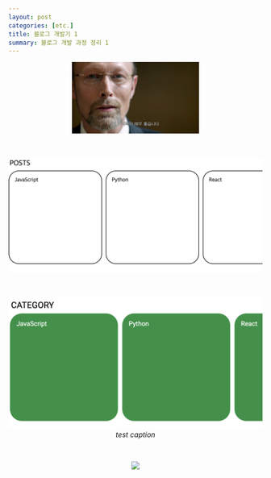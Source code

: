 ```yaml
---
layout: post
categories: [etc.]
title: 블로그 개발기 1
summary: 블로그 개발 과정 정리 1
---
```


<p align="center">
    <img src="/assets/images/2024-07-28-[etc.]-블로그-제작기-1-3.png" width="50%" height="50%">
</p><br>

<p align="center">
    <img src="/assets/images/2024-07-28-[etc.]-블로그-제작기-1-4.png">
</p><br>

<p align="center">
    <img src="/assets/images/2024-07-28-[etc.]-블로그-제작기-1-5.png">
    <em align="center" class="caption">test caption</em>
</p><br>

<p class="post-image" align="center">
    <img src="/assets/images/2024-07-28-[etc.]-블로그-제작기-1-6.webp">
</p><br>

